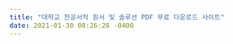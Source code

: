 ```yaml
---
title: "대학교 전공서적 원서 및 솔루션 PDF 무료 다운로드 사이트"
date: 2021-01-30 08:26:28 -0400
---
```

<div style='height:0;overflow:hidden'>
2021-01-30-24.md Library Greenz
Search...
기타

대학교 전공서적 원서 및 솔루션 PDF 무료 다운로드 사이트
[사서] 그린즈 2021. 1. 20. 21:57
 공과대학 전공 서적 원서 및 솔루션의 PDF 파일을 구할 방법에 대해 알아보겠습니다.



 공대생들의 전공 서적은 내 어깨를 짓누르는 엄청나게 무시무시한 무게를 자랑하며, 게다가 두껍기만 합니다. 하지만 이제는 두껍고 무겁기만 한 전공 책을 메거나 들고 다니는 분들이 많이 적어졌는데요. 이유는 갈수록 가성비가 커지고 경량화되어가는 노트북과 태블릿, 그리고 화면이 점점 커지는 스마트폰 때문입니다. 전공 책의 원서 전자파일 PDF를 얻을 수만 있다면 노트북, 태블릿, 스마트폰에 넣어서 통학 길은 전자기기와 노트 1권만으로 들고 다닐 수 있습니다.



 그리고 아무리 머리 부여잡으며 전공 책의 문제를 풀어보려고 해도 모르는 문제가 있기는 마련입니다. 하지만 정작 해설집이 따로 없는 전공 책이 수두룩하죠. 여기서 많은 공대생이 원하는 것은 바로 솔루션. 솔루션만 있다면 과제든 연습문제든 공부든 참고하는 데 상당히 도움이 됩니다.



Solution





 그러면, 전공 책의 원서 PDF 파일을 어떻게 구할 수 있느냐? 솔루션 카페? 해피리포트? 이러한 경로는 시간이 소요되기도 하고 무료로 얻을 수가 없습니다. 그래서 쉽고 빠르게 무료로 원서 PDF 파일을 얻을 방법에 대해 소개해드리고자 합니다.



 원서 PDF 파일을 얻을 수 있는 곳은 앞서 언급한 네이버 카페, 해피리포트와 같은 사이트를 제외하곤 국내에서 구할 방법은 없습니다. 여러 해외사이트가 있지만, 아래에 소개해 드리는 사이트는 무료이며, 쉽고 빠르게 PDF 파일을 다운로드받을 수 있습니다.



 

1. Library Genesis (링크#1)

 라이브러리 제네시스, 립겐이라고도 불리는 곳으로 학술논문 및 단행본 검색엔진 사이트입니다. 대개 학술 출판사에 과금해야 열람할 수 있는 온갖 학술자료의 pdf 파일을 다운로드할 수 있습니다. 가장 방대한 자료들이 있는 곳이며, 만일 이곳에서 구할 수가 없는 자료는 구글링으로도 구할 수가 없을 정도로 가장 대표적인 솔루션 사이트입니다.

 다운로드 미러 링크가 여러 개가 있으며 속도가 빠른 링크를 찾을 수 있으며, 심지어 토렌트로도 다운로드받을 수 있습니다.



Library Genesis






2. Z-Library (링크#2)

 일명 Z-Lib으로 불리며, 이곳은 학술 저널 기사, 학술 및 일반 관심 도서를 위한 라이브러리 및 파일 공유 사이트입니다. Z-라이브러리 소개로는 "세계 최대의 전자책 도서관"으로 전자책을 위한 것뿐만 아니라 학술 기사 및 저널, "세계에서 가장 큰 과학 기사 저장소"라 칭하고 있습니다.

 앞서 소개해 드린 Library Genesis보다는 하위호환입니다. 제 경험상으론 Z-Library에서 구할 수 있는 자료들은 다 Library Genesis에서 구할 수 있었으며, 반대로 Library Genesis에서 구할 수 있는 자료 중 Z-Library에서 구할 수가 없는 자료들도 있습니다. 그리고 다운로드 링크는 한 개밖에 없으며, 속도는 준수한 편입니다. 그리고 대체로 사이트가 전체적으로 로딩이 느린 편입니다.



Z-Library






3. Academia.edu (링크#3)

 마찬가지로 무료로 원서 및 솔루션 그리고 논문을 공유할 수 있는 사이트입니다. 커뮤니티 성격을 띄고 있는 StuDocu란 사이트와 비슷합니다. 다만 StuDocu는 자기가 자료를 업로드 1개를 해야지 14일씩 연장하며, 다른 자료들을 다운받을 수 가 있는 반면에 Academia.edu는 그런 제약같은 것은 없습니다.



Academia.edu






4. Slader (링크#4)

 각종 원서의 솔루션 사이트입니다. PDF 파일 형식으로 다운로드를 받는 상기 사이트들과는 달리 Chegg 사이트처럼 전 세계의 학생들이 문제를 풀어보고, 정답이다 싶으면 해설과 풀이를 공유하는 형식입니다. 단, Chegg와 다른 점이 있다면 무료입니다.



Slader




 이 밖에도 다양한 해외사이트들이 있지만 제 개인적으로 가장 편하며, 접근하기 쉬운 사이트들을 골라 보았습니다. 그리고 이번 글에서는 사이트 소개만 해드렸고, 다음번에는 각 사이트마다 원서 또는 솔루션을 어떻게 검색하며, 다운로드받는 방법이 무엇인지 자세히 소개해드리도록 하겠습니다. 공대생분들께서 이번에 소개해 드리는 사이트를 통해 학업 공부 그리고 대학 생활에 보탬이 되었으면 합니다.

 


좋아요1
공유하기글 요소구독하기
저작자표시
Tag
pdf, 공과대학, 공대, 공대생, 솔루션, 원서, 전공, 전공교재, 전공서적, 전공책
댓글 0
이름
비밀번호
내용을 입력해주세요.
비밀글
등록
1 2 3 4 5 ··· 23 
분류 전체보기
기계·역학
전기·전자
화공·재료·신소재
수학·통계
일반물리
일반화학
기타
인기글
[프리드버그 선형대수학] 4판 솔루션·5판 원서교재 PDF 무료 다운로드
2021.01.11 22:14
대학교 전공서적 원서 및 솔루션 PDF 무료 다운로드 사이트
2021.01.20 21:57
[경문사 미분적분학/최신미적분학] 7·8판 솔루션·원서 PDF 무료 다운
2021.01.16 23:03
[Serway 대학물리학] 10판 원서·9판 솔루션 PDF 무료 다운로드
2021.01.14 20:59
[북스힐 일반물리학] 11판 원서·10판 솔루션 PDF 무료 다운로드
2021.01.12 22:00
[알기 쉬운 선형대수] 10판 솔루션 및 11·12판 원서교재 PDF 무료 다운
2021.01.15 23:14
[미분적분학 에센스] 2판 솔루션 및 원서교재 PDF 무료 다운로드
2021.01.16 16:57
[레이먼드 창의 일반화학] 12·13판 원서 및 10판 솔루션 PDF 무료 다운
2021.01.14 21:24
[앳킨스 물리화학] 10판·11판 솔루션 및 원서교재 PDF 무료 다운
2021.01.17 22:26
[북스힐 최신대학물리학] 5판 솔루션·원서교재 PDF 무료 다운로드
2021.01.16 00:19
최근댓글
9판 다운로드가 안돼요ㅠㅠ
뽀브

Copyright © Kakao Corp. All rights reserved.

Library Greenz 구독하기
관리메뉴열기
